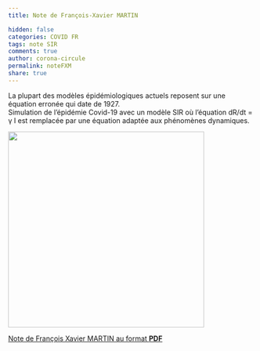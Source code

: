 ```yaml
---
title: Note de François-Xavier MARTIN

hidden: false
categories: COVID FR
tags: note SIR
comments: true
author: corona-circule
permalink: noteFXM
share: true
---
```


<link rel="stylesheet" href="../assets/css/style.css">

La plupart des modèles épidémiologiques actuels reposent
sur une équation erronée qui date de 1927. <br/>
Simulation de l’épidémie Covid-19 avec un modèle SIR où l’équation dR/dt = γ I est remplacée par une équation adaptée aux phénomènes dynamiques. <br/>


<img src='/lettres/images/img-FXM.png' width='400px'/>

[Note de François Xavier MARTIN au format __PDF__](/lettres/resources/pdf/noteFXM.pdf)
